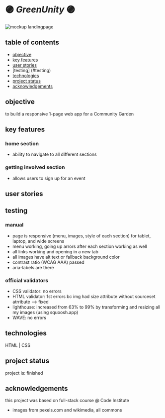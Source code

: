 # :purple_circle: *GreenUnity* :purple_circle:

![mockup landingpage](./img//readme-img/mockup_home.png)

## table of contents

- [objective](#objective)
- [key features](#key-features)
- [user stories](#user-stories)
- [testing] (#testing)
- [technologies](#technologies)
- [project status](#project-status)
- [acknowledgements](#acknowledgements)

## objective

to build a responsive 1-page web app for a Community Garden

## key features

### home section

- ability to navigate to all different sections

### getting involved section

- allows users to sign up for an event

## user stories

## testing

### manual

- page is responsive (menu, images, style of each section) for tablet, laptop, and wide screens
- menu working, going up arrors after each section working as well
- all links working and opening in a new tab
- all images have alt text or fallback background color
- contrast ratio (WCAG AAA) passed
- aria-labels are there

### official validators

- CSS validator: no errors
- HTML validator: 1st errors bc img had size attribute without sourceset atrribute --> fixed
- lighthouse: increased from 63% to 99% by transforming and resizing all my images (using squoosh.app)
- WAVE: no errors

## technologies

HTML | CSS

## project status

project is: finished

## acknowledgements

this project was based on full-stack course @ Code Institute

- images from pexels.com and wikimedia, all commons
